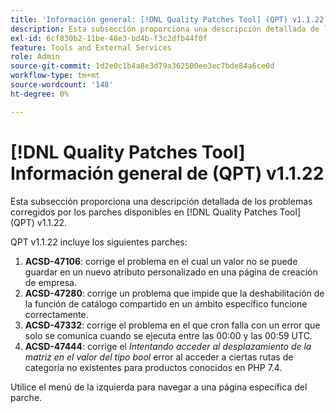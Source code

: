 ```yaml
---
title: 'Información general: [!DNL Quality Patches Tool] (QPT) v1.1.22'
description: Esta subsección proporciona una descripción detallada de los problemas corregidos por los parches disponibles en [!DNL Quality Patches Tool] (QPT) v1.1.22.
exl-id: 6cf830b2-11be-48e3-bd4b-f3c2dfb44f0f
feature: Tools and External Services
role: Admin
source-git-commit: 1d2e0c1b4a8e3d79a362500ee3ec7bde84a6ce0d
workflow-type: tm+mt
source-wordcount: '148'
ht-degree: 0%

---
```


# [!DNL Quality Patches Tool] Información general de (QPT) v1.1.22

Esta subsección proporciona una descripción detallada de los problemas corregidos por los parches disponibles en [!DNL Quality Patches Tool] (QPT) v1.1.22.

QPT v1.1.22 incluye los siguientes parches:

1. **ACSD-47106**: corrige el problema en el cual un valor no se puede guardar en un nuevo atributo personalizado en una página de creación de empresa.
1. **ACSD-47280**: corrige un problema que impide que la deshabilitación de la función de catálogo compartido en un ámbito específico funcione correctamente.
1. **ACSD-47332**: corrige el problema en el que cron falla con un error que solo se comunica cuando se ejecuta entre las 00:00 y las 00:59 UTC.
1. **ACSD-47444**: corrige el _Intentando acceder al desplazamiento de la matriz en el valor del tipo bool_ error al acceder a ciertas rutas de categoría no existentes para productos conocidos en PHP 7.4.

Utilice el menú de la izquierda para navegar a una página específica del parche.
